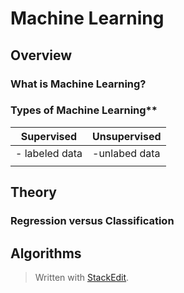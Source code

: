 
# Machine Learning

## Overview

### What is Machine Learning?


### Types of Machine Learning**
| Supervised    |Unsupervised  |
|---------------|------------------|
|- labeled data | -unlabed data    |
|               |                  |


## Theory

### Regression versus Classification


## Algorithms

> Written with [StackEdit](https://stackedit.io/).
<!--stackedit_data:
eyJoaXN0b3J5IjpbNDQxMTQzODc5LDMzMTU1ODY5Nl19
-->
